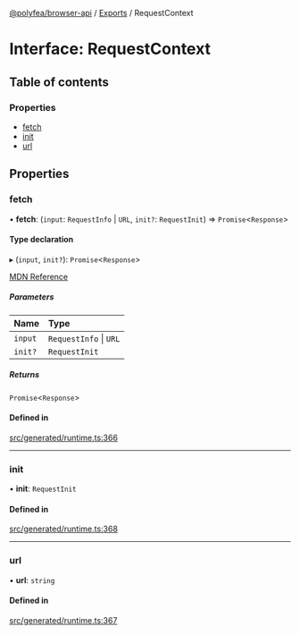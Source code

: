 [@polyfea/browser-api](../README.md) / [Exports](../modules.md) / RequestContext

# Interface: RequestContext

## Table of contents

### Properties

- [fetch](RequestContext.md#fetch)
- [init](RequestContext.md#init)
- [url](RequestContext.md#url)

## Properties

### fetch

• **fetch**: (`input`: `RequestInfo` \| `URL`, `init?`: `RequestInit`) => `Promise`\<`Response`\>

#### Type declaration

▸ (`input`, `init?`): `Promise`\<`Response`\>

[MDN Reference](https://developer.mozilla.org/docs/Web/API/fetch)

##### Parameters

| Name | Type |
| :------ | :------ |
| `input` | `RequestInfo` \| `URL` |
| `init?` | `RequestInit` |

##### Returns

`Promise`\<`Response`\>

#### Defined in

[src/generated/runtime.ts:366](https://github.com/polyfea/browser-api/blob/3f82ee7/src/generated/runtime.ts#L366)

___

### init

• **init**: `RequestInit`

#### Defined in

[src/generated/runtime.ts:368](https://github.com/polyfea/browser-api/blob/3f82ee7/src/generated/runtime.ts#L368)

___

### url

• **url**: `string`

#### Defined in

[src/generated/runtime.ts:367](https://github.com/polyfea/browser-api/blob/3f82ee7/src/generated/runtime.ts#L367)

